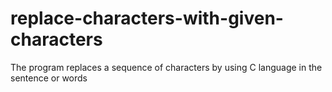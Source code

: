 # replace-characters-with-given-characters
The program replaces a sequence of characters by using C language in the sentence or words
